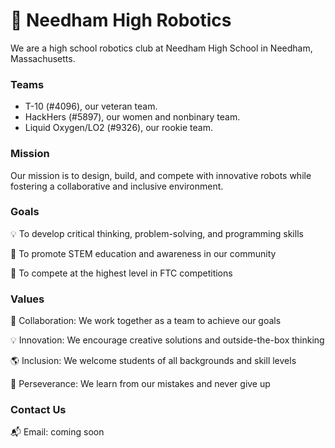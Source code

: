 🤖 Needham High Robotics
=====================

We are a high school robotics club at Needham High School in Needham, Massachusetts.

### Teams

- T-10 (#4096), our veteran team.
- HackHers (#5897), our women and nonbinary team.
- Liquid Oxygen/LO2 (#9326), our rookie team.

### Mission

Our mission is to design, build, and compete with innovative robots while fostering a collaborative and inclusive environment.

### Goals

💡 To develop critical thinking, problem-solving, and programming skills

🔬 To promote STEM education and awareness in our community

🚀 To compete at the highest level in FTC competitions

### Values

🤝 Collaboration: We work together as a team to achieve our goals

💡 Innovation: We encourage creative solutions and outside-the-box thinking

🌎 Inclusion: We welcome students of all backgrounds and skill levels

💪 Perseverance: We learn from our mistakes and never give up

### Contact Us

📬 Email: coming soon
